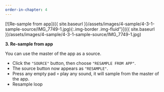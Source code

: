 ```yaml
---
order-in-chapter: 4
---
```


[![Re-sample from app]({{ site.baseurl }}/assets/images/4-sample/4-3-1-sample-source/IMG_7749-1.jpg){:.img-border .img-fluid"}]({{
site.baseurl }}/assets/images/4-sample/4-3-1-sample-source/IMG_7749-1.jpg)

**3. Re-sample from app**

You can use the master of the app as a source.

- Click the `"SOURCE"` button, then choose `"RESAMPLE FROM APP"`.
- The source button now appears as `"RESAMPLE"`.
- Press any empty pad `+` play any sound, it will sample from the master of the app.
- Resample loop
